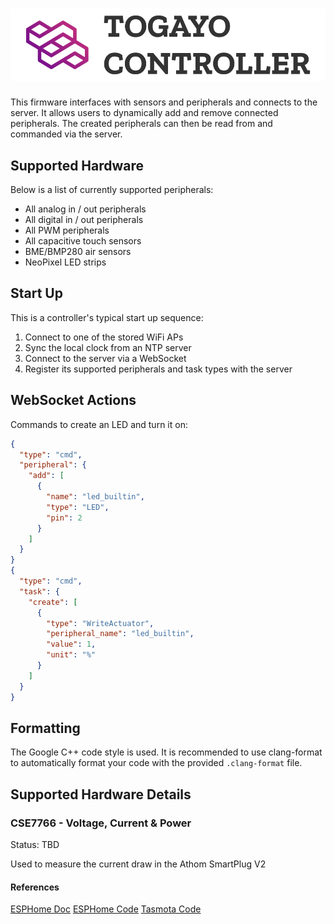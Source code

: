 # ![Inamata Controller](./doc/images/header-logo.png)

This firmware interfaces with sensors and peripherals and connects to the server. It allows users to dynamically add and remove connected peripherals. The created peripherals can then be read from and commanded via the server.

## Supported Hardware

Below is a list of currently supported peripherals:

- All analog in / out peripherals
- All digital in / out peripherals
- All PWM peripherals
- All capacitive touch sensors
- BME/BMP280 air sensors
- NeoPixel LED strips

## Start Up

This is a controller's typical start up sequence:

1. Connect to one of the stored WiFi APs
2. Sync the local clock from an NTP server
3. Connect to the server via a WebSocket
4. Register its supported peripherals and task types with the server

## WebSocket Actions

Commands to create an LED and turn it on:

```json
{
  "type": "cmd",
  "peripheral": {
    "add": [
      {
        "name": "led_builtin",
        "type": "LED",
        "pin": 2
      }
    ]
  }
}
{
  "type": "cmd",
  "task": {
    "create": [
      {
        "type": "WriteActuator",
        "peripheral_name": "led_builtin",
        "value": 1,
        "unit": "%"
      }
    ]
  }
}
```

## Formatting

The Google C++ code style is used. It is recommended to use clang-format to automatically format your code with the provided `.clang-format` file.

## Supported Hardware Details

### CSE7766 - Voltage, Current & Power

Status: TBD

Used to measure the current draw in the Athom SmartPlug V2

#### References

[ESPHome Doc](https://esphome.io/components/sensor/cse7766.html)
[ESPHome Code](https://github.com/esphome/esphome/blob/dev/esphome/components/cse7766/cse7766.cpp)
[Tasmota Code](https://github.com/erocm123/Sonoff-Tasmota/blob/master/sonoff/xnrg_02_cse7766.ino)
